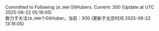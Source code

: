 Committed to Following `10,000` GitHubers. Current: <!-- FOLLOWING_COUNT -->300<!-- FOLLOWING_COUNT --> (Update at UTC <!-- LAST_UPDATED -->2025-06-22 05:16:05<!-- LAST_UPDATED -->)<br>
致力于关注`10,000`个GitHuber。当前：<!-- FOLLOWING_COUNT -->300<!-- FOLLOWING_COUNT --> (更新于北京时间 <!-- LAST_UPDATED_CST -->2025-06-22 13:16:05<!-- LAST_UPDATED_CST -->)
